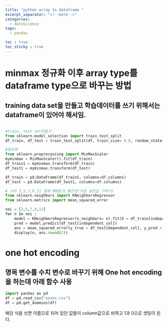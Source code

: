 ```yaml
---
title: "python array to dataframe "
excerpt_separator: "<!--more-->"
categories:
  - dataScience
tags:
  - pandas

toc : true
toc_sticky : true
---
```


# minmax 정규화 이후 array type를 dataframe type으로 바꾸는 방법
## training data set을 만들고 학습데이터를 쓰기 위해서는 dataframe이 있어야 해서임. 

```python

#train, test set만들기
from sklearn.model_selection import train_test_split
df_train, df_test = train_test_split(df, train_size= 0.8, random_state=123)

#정규화
from sklearn.preprocessing import MinMaxScaler
myminmax = MinMaxScaler().fit(df_train)
df_train1 = myminmax.transform(df_train)
df_test1 = myminmax.transform(df_test)

df_train = pd.DataFrame(df_train1, columns=df.columns)
df_test = pd.DataFrame(df_test1, columns=df.columns)

# 거리 3,5,7,9,11 중에 RMSE가 좋은것(가장 낮은값 구하기)
from sklearn.neighbors import KNeighborsRegressor
from sklearn.metrics import mean_squared_error

nei = [3,5,7,9,11]
for n in nei :
    model = KNeighborsRegressor(n_neighbors= n).fit(X = df_train[independent_col], y = df_train[dependent_col])
    pred = model.predict(df_test[independent_col])
    ans = mean_squared_error(y_true = df_test[dependent_col], y_pred = pred)**0.5
    display(n, ans.round(2))

```

# one hot encoding
## 명목 변수를 수치 변수로 바꾸기 위해 One hot encoding을 하는데 아래 함수 사용
```python
import pandas as pd
df = pd.read_csv("xxxxx.csv")
df = pd.get_dummies(df)
```
해당 식을 쓰면 이름으로 되어 있던 값들이 column값으로 바뀌고 1과 0으로 셋팅이 된다. 
